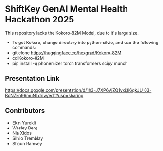 # ShiftKey GenAI Mental Health Hackathon 2025

This repository lacks the Kokoro-82M Model, due to it's large size.

- To get Kokoro, change directory into python-silvio, and use the following commands:
- git clone https://huggingface.co/hexgrad/Kokoro-82M
- cd Kokoro-82M
- pip install -q phonemizer torch transformers scipy munch

## Presentation Link
https://docs.google.com/presentation/d/1h3-J7XP6VjZQ1vxj3i6qkJU_03-BcNZkn96muNLdriw/edit?usp=sharing

## Contributors
- Ekin Yurekli
- Wesley Berg
- Nia Xidos
- Silvio Tremblay
- Shaun Ramsey
